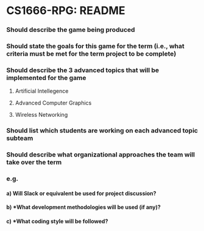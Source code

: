 # CS1666-RPG: README

### Should describe the game being produced
### Should state the goals for this game for the term (i.e., what criteria must be met for the term project to be complete)
### Should describe the 3 advanced topics that will be implemented for the game

1. Artificial Intellegence

2. Advanced Computer Graphics

3. Wireless Networking

### Should list which students are working on each advanced topic subteam
### Should describe what organizational approaches the team will take over the term
### e.g. 
####    a) Will Slack or equivalent be used for project discussion?
####    b) *What development methodologies will be used (if any)?  
####    c) *What coding style will be followed?
